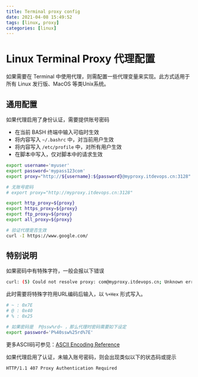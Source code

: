 ```yaml
---
title: Terminal proxy config
date: 2021-04-08 15:49:52
tags: [linux, proxy]
categories: [linux]
---
```

<!--more-->

# Linux Terminal Proxy 代理配置

如果需要在 Terminal 中使用代理，则需配置一些代理变量来实现。此方式适用于所有 Linux 发行版、MacOS 等类Unix系统。



## 通用配置

如果代理启用了身份认证，需要提供账号密码

- 在当前 BASH 终端中输入可临时生效
- 将内容写入 `~/.bashrc` 中，对当前用户生效
- 将内容写入 `/etc/profile` 中，对所有用户生效
- 在脚本中写入，仅对脚本中的请求生效


```bash
export username='myuser'
export password='mypass123com'
export proxy="http://${username}:${password}@myproxy.itdevops.cn:3128"

# 无账号密码
# export proxy="http://myproxy.itdevops.cn:3128"

export http_proxy=${proxy}
export https_proxy=${proxy}
export ftp_proxy=${proxy}
export all_proxy=${proxy}

# 验证代理是否生效
curl -I https://www.google.com/
```



## 特别说明

如果密码中有特殊字符，一般会报以下错误

```bash
curl: (5) Could not resolve proxy: com@myproxy.itdevops.cn; Unknown error
```



此时需要将特殊字符用URL编码后输入，以  `%+Hex` 形式写入。

```bash
# ~ : 0x7E
# @ : 0x40
# % : 0x25

# 如果密码是  P@ssw%rd~ ，那么代理时密码需要如下设定
export password='P%40ssw%25rd%7E'
```



更多ASCII码可参见：[ASCII Encoding Reference](https://www.w3schools.com/tags/ref_urlencode.ASP)



如果代理启用了认证，未输入账号密码，则会出现类似以下的状态码或提示

```bash
HTTP/1.1 407 Proxy Authentication Required
```

